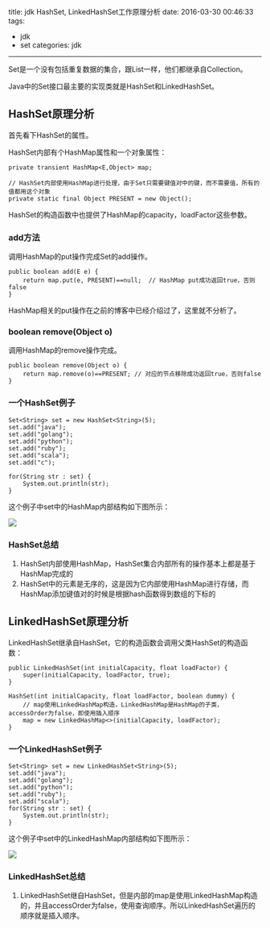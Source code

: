 title: jdk HashSet, LinkedHashSet工作原理分析
date: 2016-03-30 00:46:33
tags:
- jdk
- set
categories: jdk

----------------


Set是一个没有包括重复数据的集合，跟List一样，他们都继承自Collection。

Java中的Set接口最主要的实现类就是HashSet和LinkedHashSet。

<!--more-->

## HashSet原理分析 ##

首先看下HashSet的属性。

HashSet内部有个HashMap属性和一个对象属性：

    private transient HashMap<E,Object> map;
    
    // HashSet内部使用HashMap进行处理，由于Set只需要键值对中的键，而不需要值，所有的值都用这个对象
    private static final Object PRESENT = new Object();

HashSet的构造函数中也提供了HashMap的capacity，loadFactor这些参数。

### add方法 ###

调用HashMap的put操作完成Set的add操作。

    public boolean add(E e) {
        return map.put(e, PRESENT)==null;  // HashMap put成功返回true，否则false
    }

HashMap相关的put操作在之前的博客中已经介绍过了，这里就不分析了。

### boolean remove(Object o) ###

调用HashMap的remove操作完成。

	public boolean remove(Object o) {
        return map.remove(o)==PRESENT; // 对应的节点移除成功返回true，否则false
    }

### 一个HashSet例子 ###

	Set<String> set = new HashSet<String>(5);
    set.add("java");
    set.add("golang");
    set.add("python");
    set.add("ruby");
    set.add("scala");
    set.add("c");
    
    for(String str : set) {
		System.out.println(str);
	}
    
这个例子中set中的HashMap内部结构如下图所示：

![](http://7x2wh6.com1.z0.glb.clouddn.com/hashmap03.jpg)

### HashSet总结 ###

1. HashSet内部使用HashMap，HashSet集合内部所有的操作基本上都是基于HashMap完成的
2. HashSet中的元素是无序的，这是因为它内部使用HashMap进行存储，而HashMap添加键值对的时候是根据hash函数得到数组的下标的

## LinkedHashSet原理分析 ##

LinkedHashSet继承自HashSet，它的构造函数会调用父类HashSet的构造函数：

	public LinkedHashSet(int initialCapacity, float loadFactor) {
        super(initialCapacity, loadFactor, true);
    }

	HashSet(int initialCapacity, float loadFactor, boolean dummy) {
		// map使用LinkedHashMap构造，LinkedHashMap是HashMap的子类，accessOrder为false，即使用插入顺序
        map = new LinkedHashMap<>(initialCapacity, loadFactor);
    }
    
### 一个LinkedHashSet例子 ###

	Set<String> set = new LinkedHashSet<String>(5);
    set.add("java");
    set.add("golang");
    set.add("python");
    set.add("ruby");
    set.add("scala");
    for(String str : set) {
        System.out.println(str);
    }
    
这个例子中set中的LinkedHashMap内部结构如下图所示：

![](http://7x2wh6.com1.z0.glb.clouddn.com/linkedhashmap02.jpg)

### LinkedHashSet总结 ###

1. LinkedHashSet继自HashSet，但是内部的map是使用LinkedHashMap构造的，并且accessOrder为false，使用查询顺序。所以LinkedHashSet遍历的顺序就是插入顺序。
